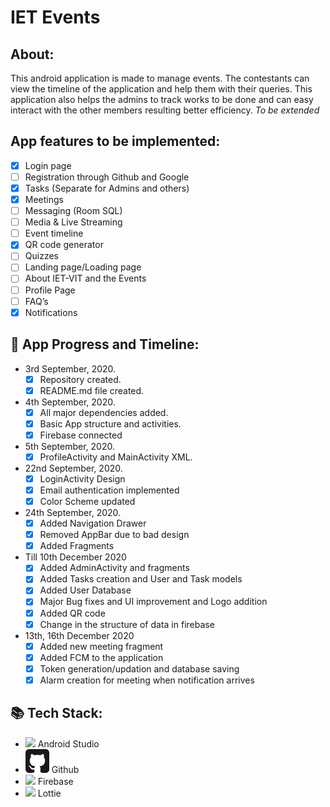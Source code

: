 # IET Events

## About:
This android application is made to manage events. The contestants can view the timeline of the application and help them with their queries. This application also helps the admins to track works to be done and can easy interact with the other members resulting better efficiency.
_To be extended_

## App features to be implemented:

- [x] Login page
- [ ] Registration through Github and Google
- [x] Tasks (Separate for Admins and others)
- [x] Meetings
- [ ] Messaging (Room SQL)
- [ ] Media & Live Streaming
- [ ] Event timeline
- [x] QR code generator
- [ ] Quizzes
- [ ] Landing page/Loading page
- [ ] About IET-VIT and the Events
- [ ] Profile Page
- [ ] FAQ’s
- [x] Notifications

## 🎯 App Progress and Timeline:
- 3rd September, 2020.
   - [x] Repository created.
   - [x] README.md file created.
- 4th September, 2020.
   - [x] All major dependencies added.
   - [x] Basic App structure and activities.
   - [x] Firebase connected
- 5th September, 2020.
   - [x] ProfileActivity and MainActivity XML.
- 22nd September, 2020.
   - [x] LoginActivity Design
   - [x] Email authentication implemented
   - [x] Color Scheme updated
- 24th September, 2020.
   - [x] Added Navigation Drawer
   - [x] Removed AppBar due to bad design
   - [x] Added Fragments
- Till 10th December 2020
   - [x] Added AdminActivity and fragments
   - [x] Added Tasks creation and User and Task models
   - [x] Added User Database 
   - [x] Major Bug fixes and UI improvement and Logo addition
   - [x] Added QR code 
   - [x] Change in the structure of data in firebase
- 13th, 16th December 2020
   - [x] Added new meeting fragment 
   - [x] Added FCM to the application
   - [x] Token generation/updation and database saving 
   - [x] Alarm creation for meeting when notification arrives
   
## 📚 Tech Stack:
- <code><img height="38" src="https://i1.pngguru.com/preview/736/783/702/macos-app-icons-android-studio-png-icon.jpg"></code> Android Studio
- <code><img height="38" src="https://github.com/edent/SuperTinyIcons/blob/master/images/svg/github.svg"></code> Github
- <code><img height="38" src="https://icon2.cleanpng.com/20180417/irq/kisspng-firebase-cloud-messaging-computer-icons-google-clo-github-5ad5d3cde70706.9853526815239628299463.jpg"></code> Firebase
- <code><img height="38" src="https://encrypted-tbn0.gstatic.com/images?q=tbn%3AANd9GcRdk0UV8Rmlu0BR4cJIeSddKT_eyDzbbwLsyw&usqp=CAU"></code> Lottie
